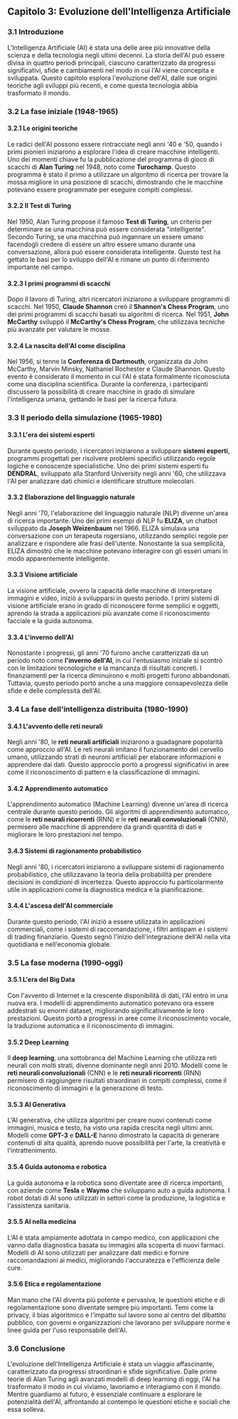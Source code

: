 ## Capitolo 3: Evoluzione dell'Intelligenza Artificiale

### 3.1 Introduzione

L'Intelligenza Artificiale (AI) è stata una delle aree più innovative della scienza e della tecnologia negli ultimi decenni. La storia dell'AI può essere divisa in quattro periodi principali, ciascuno caratterizzato da progressi significativi, sfide e cambiamenti nel modo in cui l'AI viene concepita e sviluppata. Questo capitolo esplora l'evoluzione dell'AI, dalle sue origini teoriche agli sviluppi più recenti, e come questa tecnologia abbia trasformato il mondo.

### 3.2 La fase iniziale (1948-1965)

#### 3.2.1 Le origini teoriche

Le radici dell'AI possono essere rintracciate negli anni '40 e '50, quando i primi pionieri iniziarono a esplorare l'idea di creare macchine intelligenti. Uno dei momenti chiave fu la pubblicazione del programma di gioco di scacchi di **Alan Turing** nel 1948, noto come **Turochamp**. Questo programma è stato il primo a utilizzare un algoritmo di ricerca per trovare la mossa migliore in una posizione di scacchi, dimostrando che le macchine potevano essere programmate per eseguire compiti complessi.

#### 3.2.2 Il Test di Turing

Nel 1950, Alan Turing propose il famoso **Test di Turing**, un criterio per determinare se una macchina può essere considerata "intelligente". Secondo Turing, se una macchina può ingannare un essere umano facendogli credere di essere un altro essere umano durante una conversazione, allora può essere considerata intelligente. Questo test ha gettato le basi per lo sviluppo dell'AI e rimane un punto di riferimento importante nel campo.

#### 3.2.3 I primi programmi di scacchi

Dopo il lavoro di Turing, altri ricercatori iniziarono a sviluppare programmi di scacchi. Nel 1950, **Claude Shannon** creò il **Shannon's Chess Program**, uno dei primi programmi di scacchi basati su algoritmi di ricerca. Nel 1951, **John McCarthy** sviluppò il **McCarthy's Chess Program**, che utilizzava tecniche più avanzate per valutare le mosse.

#### 3.2.4 La nascita dell'AI come disciplina

Nel 1956, si tenne la **Conferenza di Dartmouth**, organizzata da John McCarthy, Marvin Minsky, Nathaniel Rochester e Claude Shannon. Questo evento è considerato il momento in cui l'AI è stata formalmente riconosciuta come una disciplina scientifica. Durante la conferenza, i partecipanti discussero la possibilità di creare macchine in grado di simulare l'intelligenza umana, gettando le basi per la ricerca futura.

### 3.3 Il periodo della simulazione (1965-1980)

#### 3.3.1 L'era dei sistemi esperti

Durante questo periodo, i ricercatori iniziarono a sviluppare **sistemi esperti**, programmi progettati per risolvere problemi specifici utilizzando regole logiche e conoscenze specialistiche. Uno dei primi sistemi esperti fu **DENDRAL**, sviluppato alla Stanford University negli anni '60, che utilizzava l'AI per analizzare dati chimici e identificare strutture molecolari.

#### 3.3.2 Elaborazione del linguaggio naturale

Negli anni '70, l'elaborazione del linguaggio naturale (NLP) divenne un'area di ricerca importante. Uno dei primi esempi di NLP fu **ELIZA**, un chatbot sviluppato da **Joseph Weizenbaum** nel 1966. ELIZA simulava una conversazione con un terapeuta rogersiano, utilizzando semplici regole per analizzare e rispondere alle frasi dell'utente. Nonostante la sua semplicità, ELIZA dimostrò che le macchine potevano interagire con gli esseri umani in modo apparentemente intelligente.

#### 3.3.3 Visione artificiale

La visione artificiale, ovvero la capacità delle macchine di interpretare immagini e video, iniziò a svilupparsi in questo periodo. I primi sistemi di visione artificiale erano in grado di riconoscere forme semplici e oggetti, aprendo la strada a applicazioni più avanzate come il riconoscimento facciale e la guida autonoma.

#### 3.3.4 L'inverno dell'AI

Nonostante i progressi, gli anni '70 furono anche caratterizzati da un periodo noto come **l'inverno dell'AI**, in cui l'entusiasmo iniziale si scontrò con le limitazioni tecnologiche e la mancanza di risultati concreti. I finanziamenti per la ricerca diminuirono e molti progetti furono abbandonati. Tuttavia, questo periodo portò anche a una maggiore consapevolezza delle sfide e delle complessità dell'AI.

### 3.4 La fase dell'intelligenza distribuita (1980-1990)

#### 3.4.1 L'avvento delle reti neurali

Negli anni '80, le **reti neurali artificiali** iniziarono a guadagnare popolarità come approccio all'AI. Le reti neurali imitano il funzionamento del cervello umano, utilizzando strati di neuroni artificiali per elaborare informazioni e apprendere dai dati. Questo approccio portò a progressi significativi in aree come il riconoscimento di pattern e la classificazione di immagini.

#### 3.4.2 Apprendimento automatico

L'apprendimento automatico (Machine Learning) divenne un'area di ricerca centrale durante questo periodo. Gli algoritmi di apprendimento automatico, come le **reti neurali ricorrenti** (RNN) e le **reti neurali convoluzionali** (CNN), permisero alle macchine di apprendere da grandi quantità di dati e migliorare le loro prestazioni nel tempo.

#### 3.4.3 Sistemi di ragionamento probabilistico

Negli anni '80, i ricercatori iniziarono a sviluppare sistemi di ragionamento probabilistico, che utilizzavano la teoria della probabilità per prendere decisioni in condizioni di incertezza. Questo approccio fu particolarmente utile in applicazioni come la diagnostica medica e la pianificazione.

#### 3.4.4 L'ascesa dell'AI commerciale

Durante questo periodo, l'AI iniziò a essere utilizzata in applicazioni commerciali, come i sistemi di raccomandazione, i filtri antispam e i sistemi di trading finanziario. Questo segnò l'inizio dell'integrazione dell'AI nella vita quotidiana e nell'economia globale.

### 3.5 La fase moderna (1990-oggi)

#### 3.5.1 L'era del Big Data

Con l'avvento di Internet e la crescente disponibilità di dati, l'AI entrò in una nuova era. I modelli di apprendimento automatico potevano ora essere addestrati su enormi dataset, migliorando significativamente le loro prestazioni. Questo portò a progressi in aree come il riconoscimento vocale, la traduzione automatica e il riconoscimento di immagini.

#### 3.5.2 Deep Learning

Il **deep learning**, una sottobranca del Machine Learning che utilizza reti neurali con molti strati, divenne dominante negli anni 2010. Modelli come le **reti neurali convoluzionali** (CNN) e le **reti neurali ricorrenti** (RNN) permisero di raggiungere risultati straordinari in compiti complessi, come il riconoscimento di immagini e la generazione di testo.

#### 3.5.3 AI Generativa

L'AI generativa, che utilizza algoritmi per creare nuovi contenuti come immagini, musica e testo, ha visto una rapida crescita negli ultimi anni. Modelli come **GPT-3** e **DALL-E** hanno dimostrato la capacità di generare contenuti di alta qualità, aprendo nuove possibilità per l'arte, la creatività e l'intrattenimento.

#### 3.5.4 Guida autonoma e robotica

La guida autonoma e la robotica sono diventate aree di ricerca importanti, con aziende come **Tesla** e **Waymo** che sviluppano auto a guida autonoma. I robot dotati di AI sono utilizzati in settori come la produzione, la logistica e l'assistenza sanitaria.

#### 3.5.5 AI nella medicina

L'AI è stata ampiamente adottata in campo medico, con applicazioni che vanno dalla diagnostica basata su immagini alla scoperta di nuovi farmaci. Modelli di AI sono utilizzati per analizzare dati medici e fornire raccomandazioni ai medici, migliorando l'accuratezza e l'efficienza delle cure.

#### 3.5.6 Etica e regolamentazione

Man mano che l'AI diventa più potente e pervasiva, le questioni etiche e di regolamentazione sono diventate sempre più importanti. Temi come la privacy, il bias algoritmico e l'impatto sul lavoro sono al centro del dibattito pubblico, con governi e organizzazioni che lavorano per sviluppare norme e linee guida per l'uso responsabile dell'AI.

### 3.6 Conclusione

L'evoluzione dell'Intelligenza Artificiale è stata un viaggio affascinante, caratterizzato da progressi straordinari e sfide significative. Dalle prime teorie di Alan Turing agli avanzati modelli di deep learning di oggi, l'AI ha trasformato il modo in cui viviamo, lavoriamo e interagiamo con il mondo. Mentre guardiamo al futuro, è essenziale continuare a esplorare le potenzialità dell'AI, affrontando al contempo le questioni etiche e sociali che essa solleva.
